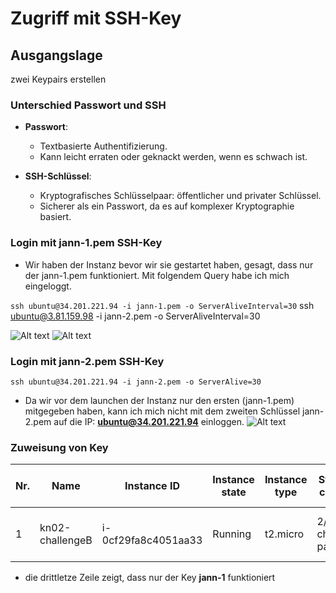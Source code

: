 # Zugriff mit SSH-Key

## Ausgangslage

zwei Keypairs erstellen

### Unterschied Passwort und SSH
- **Passwort**:
  - Textbasierte Authentifizierung.
  - Kann leicht erraten oder geknackt werden, wenn es schwach ist.

- **SSH-Schlüssel**:
  - Kryptografisches Schlüsselpaar: öffentlicher und privater Schlüssel.
  - Sicherer als ein Passwort, da es auf komplexer Kryptographie basiert.

### Login mit jann-1.pem SSH-Key

- Wir haben der Instanz bevor wir sie gestartet haben, gesagt, dass nur der jann-1.pem funktioniert. Mit folgendem Query habe ich mich eingeloggt.

```ssh ubuntu@34.201.221.94 -i jann-1.pem -o ServerAliveInterval=30```
ssh ubuntu@3.81.159.98 -i jann-2.pem -o ServerAliveInterval=30

![Alt text](../images/image-9.png)
![Alt text](../images/image-10.png)

### Login mit jann-2.pem SSH-Key
```ssh ubuntu@34.201.221.94 -i jann-2.pem -o ServerAlive=30```
- Da wir vor dem launchen der Instanz nur den ersten (jann-1.pem) mitgegeben haben, kann ich mich nicht mit dem zweiten Schlüssel jann-2.pem auf die IP: **ubuntu@34.201.221.94** einloggen.
![Alt text](../images/image-11.png)

### Zuweisung von Key

| Nr. | Name           | Instance ID                   | Instance state | Instance type | Status check       | Alarm status | Availability Zone | Public IPv4 DNS                                | Public IPv4 address | Elastic IP | IPv6 IPs | Monitoring | Security group name | Key name | Launch time             | Platform details |
| --- | -------------- | ----------------------------- | --------------- | ------------- | ------------------- | ------------ | ----------------- | ----------------------------------------------- | ------------------ | ---------- | -------- | ---------- | -------------------- | -------- | ----------------------- | ---------------- |
| 1   | kn02-challengeB | i-0cf29fa8c4051aa33          | Running         | t2.micro       | 2/2 checks passed  | 0 in alarm   | us-east-1b       | ec2-34-201-221-94.compute-1.amazonaws.com | 34.201.221.94      | –          | –        | disabled   | launch-wizard-3     | jann-1   | 2023/09/15 10:42 GMT+2 | Linux/UNIX      |

- die drittletze Zeile zeigt, dass nur der Key **jann-1** funktioniert

